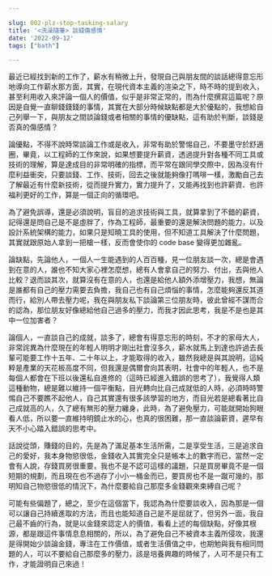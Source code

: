 ```yaml
---

slug: 002-plz-stop-tasking-salary
title: '<洗澡隨筆> 談錢傷感情'
date: '2022-09-12'
tags: ["bath"]

---
```


最近已經找到新的工作了，薪水有稍微上升，發現自己與朋友間的談話總得意忘形地導向工作薪水那方面，其實，在現代資本主義的渲染之下，時不時的提到收入，甚至利用收入來評論一個人的價值，似乎是非常正常的，而為什麼撰寫這篇呢？原因是自覺一直聊錢錢錢的事情，其實在大部分時候缺點都是大於優點的，我想給自己列舉一下，與朋友之間談論錢或者相關的事情的優缺點，這有助於判斷，談錢是否真的傷感情？

論優點，不得不說時常談論工作或是收入，非常有助於警惕自己，不要墨守於舒適圈，畢竟，以工程師的工作來說，如果想要提升薪資，透過提升對各種不同工具或技術的理解，算是達成目的非常明確的指標，而平常在跟同學交際中，因為沒有什麼利益衝突，只要談錢、工作、技術，回去之後就能夠像打嗎啡一樣，激勵自己去了解最近有什麼新技術，從而提升實力，實力提升了，又能再找到也許薪資、也許福利更好的工作，算是一個正向的循環吧。

為了避免誤導，還是必須說明，盲目的追求技術與工具，就算拿到了不錯的薪資，記得還是問自己是不是虛胖了，作為工程師，最重要的還是解決問題的能力，以及設計系統架構的能力，如果只是知曉工具的使用，但不知道工具解決了什麼問題，其實就跟原始人拿到一把槍一樣，反而會使你的 code base 變得更加雜亂。

論缺點，先論他人，一個人一生能遇到的人百百種，見一位朋友談一次，總是會遇到在意的人，誰也不知大家心裡怎麼想，總有人會拿自己的努力、付出，去與他人比較？退而談其次，就算沒有在意的人，也還是給他人額外添增壓力，我想，無論是誰都有自己的壓力需要去負擔，我自己也有自己煩惱的事情，怎麼能夠還反其道而行，給別人帶去壓力呢，我在與朋友私下談論第三位朋友時，彼此曾經不謀而合的認為，那位朋友好像總給他自己過多的壓力，而我才因此思考，我是不是也是其中一位加害者？

論個人，一直談自己的成就，談多了，總會有得意忘形的時刻，不才的家母大人，非常詫異為什麼現在的年輕人明明才剛出社會沒多久，薪水就馬上到達也許過去長輩可能要工作十五年、二十年以上，才能取得的收入，雖然我總是與其說明，這純粹是產業的天花板高度不同，但我還是偶爾會向其表明，社會中的年輕人，也不是每個人都會在下班以後還私自進修的（這時已經進入錯誤的思考了），我覺得人類這種動物，總是難以維持一個平衡點，目光轉向比自己成就低的人時，必須時時警惕自己不要瞧不起他人，自己其實還有很多該學習的地方，而目光若是總看著比自己成就高的人，久了總有無形的壓力纏身，此時，為了避免壓力，可能就開始狗眼看人低，所以要一直維持明鏡止水的心，也真的很困難，那一直談論薪資，遲早有天不小心踏入錯誤的思考中。

話說從頭，賺錢的目的，先是為了滿足基本生活所需，二是享受生活，三是追求自己的愛好，我本身物慾很低，金錢收入其實完全只是帳本上的數字而已，當然一定會有人說，存錢買房很重要，我也不是不認可這樣的議題，只是買房畢竟不是一個短期的規劃，而且現在也不過存了小小一桶金而已，要買房也不是一蹴可幾的，那明知自己物慾很低的情況下，為什麼要給自己那麼多金錢觀來束縛自己呢？

可能有些偏題了，總之，至少在這個當下，我認為為什麼要談收入，因為那是一個可以讓自己持續進取的方法，而且也能知道自己是不是屈就了，但另外一面，我自己最不齒的行為，就是以金錢來認定人的價值，看看上述的每個缺點，好像其根源，都是跟這件事情息息相關的，所以，為了避免自己不被資本主義所侵攻，我還是得開始少談論金錢，專注在工作價值，或者生活價值之中，也期勉與我有相同問題的人，可以不要給自己那麼多的壓力，該是培養興趣的時候了，人可不是只有工作，才能證明自己來過！